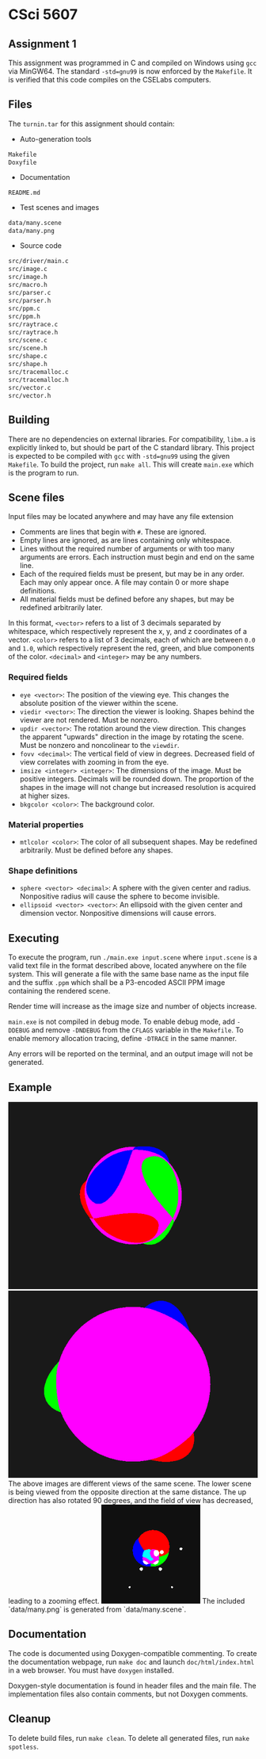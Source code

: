 # CSci 5607

## Assignment 1
This assignment was programmed in C and compiled on Windows using `gcc` via MinGW64. The standard `-std=gnu99` is now enforced by the `Makefile`. It is verified that this code compiles on the CSELabs computers.

## Files
The `turnin.tar` for this assignment should contain:

* Auto-generation tools
```
Makefile
Doxyfile
```
* Documentation
```
README.md
```
* Test scenes and images
```
data/many.scene
data/many.png
```
* Source code
```
src/driver/main.c
src/image.c
src/image.h
src/macro.h
src/parser.c
src/parser.h
src/ppm.c
src/ppm.h
src/raytrace.c
src/raytrace.h
src/scene.c
src/scene.h
src/shape.c
src/shape.h
src/tracemalloc.c
src/tracemalloc.h
src/vector.c
src/vector.h
```

## Building
There are no dependencies on external libraries. For compatibility, `libm.a` is explicitly linked to, but should be part of the C standard library. This project is expected to be compiled with `gcc` with `-std=gnu99` using the given `Makefile`. To build the project, run `make all`. This will create `main.exe` which is the program to run.

## Scene files
Input files may be located anywhere and may have any file extension
* Comments are lines that begin with `#`. These are ignored.
* Empty lines are ignored, as are lines containing only whitespace.
* Lines without the required number of arguments or with too many arguments are errors. Each instruction must begin and end on the same line.
* Each of the required fields must be present, but may be in any order. Each may only appear once. A file may contain 0 or more shape definitions.
* All material fields must be defined before any shapes, but may be redefined arbitrarily later.

In this format, `<vector>` refers to a list of 3 decimals separated by whitespace, which respectively represent the x, y, and z coordinates of a vector. `<color>` refers to a list of 3 decimals, each of which are between `0.0` and `1.0`, which respectively represent the red, green, and blue components of the color. `<decimal>` and `<integer>` may be any numbers.

### Required fields
* ```eye <vector>```: The position of the viewing eye. This changes the absolute position of the viewer within the scene.
* ```viedir <vector>```: The direction the viewer is looking. Shapes behind the viewer are not rendered. Must be nonzero.
* ```updir <vector>```: The rotation around the view direction. This changes the apparent "upwards" direction in the image by rotating the scene. Must be nonzero and noncolinear to the `viewdir`.
* ```fovv <decimal>```: The vertical field of view in degrees. Decreased field of view correlates with zooming in from the eye.
* ```imsize <integer> <integer>```: The dimensions of the image. Must be positive integers. Decimals will be rounded down. The proportion of the shapes in the image will not change but increased resolution is acquired at higher sizes.
* ```bkgcolor <color>```: The background color.

### Material properties
* ```mtlcolor <color>```: The color of all subsequent shapes. May be redefined arbitrarily. Must be defined before any shapes.

### Shape definitions
* ```sphere <vector> <decimal>```: A sphere with the given center and radius. Nonpositive radius will cause the sphere to become invisible.
* ```ellipsoid <vector> <vector>```: An ellipsoid with the given center and dimension vector. Nonpositive dimensions will cause errors.

## Executing
To execute the program, run `./main.exe input.scene` where `input.scene` is a valid text file in the format described above, located anywhere on the file system. This will generate a file with the same base name as the input file and the suffix `.ppm` which shall be a P3-encoded ASCII PPM image containing the rendered scene.

Render time will increase as the image size and number of objects increase.

`main.exe` is not compiled in debug mode. To enable debug mode, add `-DDEBUG` and remove `-DNDEBUG` from the `CFLAGS` variable in the `Makefile`. To enable memory allocation tracing, define `-DTRACE` in the same manner.

Any errors will be reported on the terminal, and an output image will not be generated.

## Example
<img src="data/example1.png">
<img src="data/example2.png">
The above images are different views of the same scene. The lower scene is being viewed from the opposite direction at the same distance. The up direction has also rotated 90 degrees, and the field of view has decreased, leading to a zooming effect.

<img src="data/many.png">
The included `data/many.png` is generated from `data/many.scene`.

## Documentation
The code is documented using Doxygen-compatible commenting. To create the documentation webpage, run `make doc` and launch `doc/html/index.html` in a web browser. You must have `doxygen` installed.

Doxygen-style documentation is found in header files and the main file. The implementation files also contain comments, but not Doxygen comments.

## Cleanup
To delete build files, run `make clean`. To delete all generated files, run `make spotless`.
